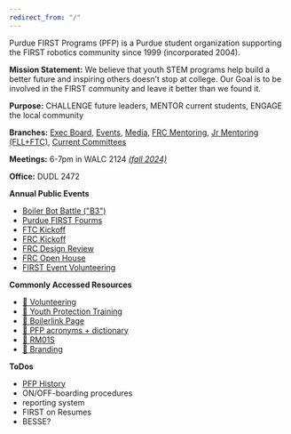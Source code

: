 ```yaml
---
redirect_from: "/"
---
```

Purdue FIRST Programs (PFP) is a Purdue student organization supporting the FIRST robotics community since 1999 (incorporated 2004).

**Mission Statement:** We believe that youth STEM programs help build a better future and inspiring others doesn’t stop at college. Our Goal is to be involved in the FIRST community and leave it better than we found it.

**Purpose:** CHALLENGE future leaders, MENTOR current students, ENGAGE the local community

**Branches:** [Exec Board](exec.md), [Events](events.md), [Media](media.md), [FRC Mentoring](mentor_frc.md), [Jr Mentoring (FLL+FTC)](mentor_jr.md), [Current Committees](committees.md)

**Meetings:** 6-7pm in WALC 2124 *[(fall 2024)](2024fall.md)*

**Office:** DUDL 2472

**Annual Public Events**
- [Boiler Bot Battle ("B3")](B3.md)
- [Purdue FIRST Fourms](fourms.md)
- [FTC Kickoff](kickoff_FTC.md)
- [FRC Kickoff](kickoff_FRC.md)
- [FRC Design Review](design_review.md)
- [FRC Open House](open_house.md)
- [FIRST Event Volunteering](volunteering_main.md)

**Commonly Accessed Resources**
- [🤝 Volunteering](volunteering_main.md)
- [🚸 Youth Protection Training](https://www.purdue.edu/ethics/youth_protection/Staff/Training.php)
- [🔗 Boilerlink Page](https://boilerlink.purdue.edu/organization/purduefirstprograms/)
- [📖 PFP acronyms + dictionary](dictionary.md)
- [🚗 RM01S](RM01S.md)
- [📔 Branding](branding.md)

**ToDos**
- [PFP History](history.md)
- ON/OFF-boarding procedures
- reporting system
- FIRST on Resumes
- BESSE?
